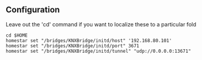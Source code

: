 ## Configuration

Leave out the 'cd' command if you want to localize these to a particular fold

    cd $HOME
    homestar set "/bridges/KNXBridge/initd/host" '192.168.80.101'
    homestar set "/bridges/KNXBridge/initd/port" 3671
    homestar set "/bridges/KNXBridge/initd/tunnel" "udp://0.0.0.0:13671"

